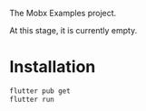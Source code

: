 The Mobx Examples project.

At this stage, it is currently empty.

# Installation

```bash
flutter pub get
flutter run
```
